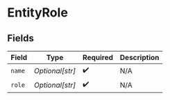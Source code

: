 # EntityRole


## Fields

| Field              | Type               | Required           | Description        |
| ------------------ | ------------------ | ------------------ | ------------------ |
| `name`             | *Optional[str]*    | :heavy_check_mark: | N/A                |
| `role`             | *Optional[str]*    | :heavy_check_mark: | N/A                |
